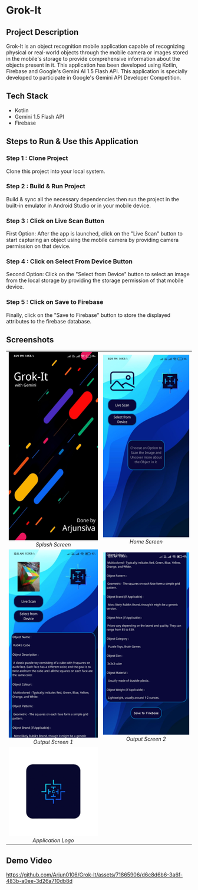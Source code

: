 # Grok-It

## Project Description

Grok-It is an object recognition mobile application capable of recognizing physical or real-world objects through the mobile camera or images stored in the mobile's storage to provide comprehensive information about the objects present in it. This application has been developed using Kotlin, Firebase and Google's Gemini AI 1.5 Flash API. This application is specially developed to participate in Google's Gemini API Developer Competition.

## Tech Stack

- Kotlin
- Gemini 1.5 Flash API
- Firebase

## Steps to Run & Use this Application

### Step 1 : Clone Project

Clone this project into your local system.

### Step 2 : Build & Run Project

Build & sync all the necessary dependencies then run the project in the built-in emulator in Android Studio or in your mobile device.

### Step 3 : Click on Live Scan Button

First Option: After the app is launched, click on the "Live Scan" button to start capturing an object using the mobile camera by providing camera permission on that device.

### Step 4 : Click on Select From Device Button

Second Option: Click on the "Select from Device" button to select an image from the local storage by providing the storage permission of that mobile device.

### Step 5 : Click on Save to Firebase

Finally, click on the "Save to Firebase" button to store the displayed attributes to the firebase database.

## Screenshots

<table>
  <tr>
    <td align="center">
      <img src="images/screenshot1.jpg" width="300" /><br>
      <em>Splash Screen</em>
    </td>
    <td align="center">
      <img src="images/screenshot2.jpg" width="300" /><br>
      <em>Home Screen</em>
    </td>
  </tr>
  <tr>
    <td align="center">
      <img src="images/screenshot3.jpg" width="300" /><br>
      <em>Output Screen 1</em>
    </td>
    <td align="center">
      <img src="images/screenshot4.jpg" width="300" /><br>
      <em>Output Screen 2</em>
    </td>
  </tr>
  <tr>
    <td align="center">
      <img src="images/logo.png" width="300" /><br>
      <em>Application Logo</em>
    </td>
  </tr>
</table>

## Demo Video

https://github.com/Arjun0106/Grok-It/assets/71865906/d6c8d6b6-3a6f-483b-a0ee-3d26a710db8d
